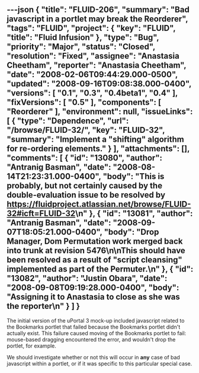 ---json
{
  "title": "FLUID-206",
  "summary": "Bad javascript in a portlet may break the Reorderer",
  "tags": "FLUID",
  "project": {
    "key": "FLUID",
    "title": "Fluid Infusion"
  },
  "type": "Bug",
  "priority": "Major",
  "status": "Closed",
  "resolution": "Fixed",
  "assignee": "Anastasia Cheetham",
  "reporter": "Anastasia Cheetham",
  "date": "2008-02-06T09:44:29.000-0500",
  "updated": "2008-09-16T09:08:38.000-0400",
  "versions": [
    "0.1",
    "0.3",
    "0.4beta1",
    "0.4"
  ],
  "fixVersions": [
    "0.5"
  ],
  "components": [
    "Reorderer"
  ],
  "environment": null,
  "issueLinks": [
    {
      "type": "Dependence",
      "url": "/browse/FLUID-32/",
      "key": "FLUID-32",
      "summary": "Implement a \"shifting\" algorithm for re-ordering elements."
    }
  ],
  "attachments": [],
  "comments": [
    {
      "id": "13080",
      "author": "Antranig Basman",
      "date": "2008-08-14T21:23:31.000-0400",
      "body": "This is probably, but not certainly caused by the double-evaluation issue to be resolved by <https://fluidproject.atlassian.net/browse/FLUID-32#icft=FLUID-32>\n"
    },
    {
      "id": "13081",
      "author": "Antranig Basman",
      "date": "2008-09-07T18:05:21.000-0400",
      "body": "Drop Manager, Dom Permutation work merged back into trunk at revision 5476\n\nThis should have been resolved as a result of \"script cleansing\" implemented as part of the Permuter.\n"
    },
    {
      "id": "13082",
      "author": "Justin Obara",
      "date": "2008-09-08T09:19:28.000-0400",
      "body": "Assigning  it to Anastasia to close as she was the reporter\n"
    }
  ]
}
---
The initial version of the uPortal 3 mock-up included javascript related to the Bookmarks portlet that failed because the Bookmarks portlet didn't actually exist. This failure caused moving of the Bookmarks portlet to fail: mouse-based dragging encountered the error, and wouldn't drop the portlet, for example.

We should investigate whether or not this will occur in **any** case of bad javascript within a portlet, or if it was specific to this particular special case.

        